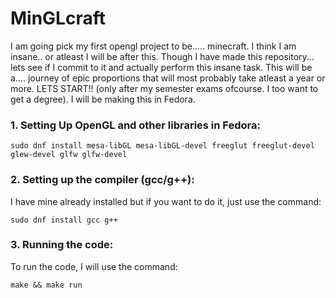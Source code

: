 # MinGLcraft

I am going pick my first opengl project to be..... minecraft. I think I am insane.. or atleast I will be after this.
Though I have made this repository... lets see if I commit to it and actually perform this insane task.
This will be a.... journey of epic proportions that will most probably take atleast a year or more. LETS START!! (only after my semester exams ofcourse. I too want to get a degree).
I will be making this in Fedora.

### 1. Setting Up OpenGL and other libraries in Fedora:

```
sudo dnf install mesa-libGL mesa-libGL-devel freeglut freeglut-devel glew-devel glfw glfw-devel
```

### 2. Setting up the compiler (gcc/g++):

I have mine already installed but if you want to do it, just use the command:

```
sudo dnf install gcc g++
```

### 3. Running the code:

To run the code, I will use the command:

```
make && make run
```
